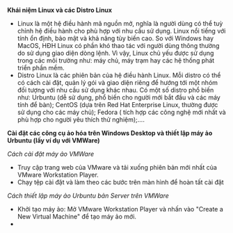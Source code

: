 **Khái niệm Linux và các Distro Linux**
- Linux là một hệ điều hành mã nguồn mở, nghĩa là người dùng có thể tuỳ chỉnh hệ điều hành cho phù hợp với nhu cầu sử dụng. Linux nổi tiếng với tính ổn định, bảo mật và khả năng tùy biến cao. So với Windows hay MacOS, HĐH Linux có phần khó thao tác với người dùng thông thường do sử dụng giao diện dòng lệnh. Vì vậy, Linux chủ yếu được sử dụng trong các môi trường như: máy chủ, máy trạm hay các hệ thống phát triển phần mềm.
- Distro Linux là các phiên bản của hệ điều hành Linux. Mỗi distro có thể có cách cài đặt, quản lý gói và giao diện riêng để hướng tới một nhóm đối tượng với nhu cầu sử dụng khác nhau. Có một số distro phổ biến như: Urbuntu (dễ sử dụng, phổ biến cho người mới bắt đầu và các máy tính để bàn); CentOS (dựa trên Red Hat Enterprise Linux, thường được sử dụng cho các máy chủ); Fedora ( tích hợp các công nghệ mới nhất và phù hợp cho người  yêu thích thử nghiệm);....

**Cài đặt các công cụ ảo hóa trên Windows Desktop và thiết lập máy ảo Urbuntu (lấy ví dụ với VMWare)**

*Cách cài đặt máy ảo VMWare*
- Truy cập trang web của VMware và tải xuống phiên bản mới nhất của VMware Workstation Player.
- Chạy tệp cài đặt và làm theo các bước trên màn hình để hoàn tất cài đặt

*Cách thiết lập máy ảo Urbuntu bản Server trên VMWare*
-  Khởi tạo máy ảo: Mở VMware Workstation Player và nhấn vào "Create a New Virtual Machine" để tạo máy ảo mới.
- 
